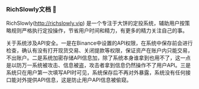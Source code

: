 ### RichSlowly文档 👋

<!--
**richslowly/richslowly** is a ✨ _special_ ✨ repository because its `README.md` (this file) appears on your GitHub profile.

Here are some ideas to get you started:

- 🔭 I’m currently working on ...
- 🌱 I’m currently learning ...
- 👯 I’m looking to collaborate on ...
- 🤔 I’m looking for help with ...
- 💬 Ask me about ...
- 📫 How to reach me: ...
- 😄 Pronouns: ...
- ⚡ Fun fact: ...
-->

RichSlowly(http://richslowly.vip) 是一个专注于大饼的定投系统，辅助用户按策略规则严格执行定投操作，节省用户时间和精力，有更多的精力关注自己的事。

关于系统涉及API安全。一是在Binance中设置的API权限，在系统中保存前会进行检查，确认有没有打开现货交易、关闭提款等权限，保证资产在账户内只能交易，不出账户。二是系统加密存储API信息加，除了系统本身谁拿到也用不了，这一点是以防万一系统被攻击、信息被盗，攻击者拿到信息仍然操作不了用户API。三是系统只在用户第一次填写API时可见，系统保存后不再对外暴露，系统没有任何接口能对外提供API信息，这是防止用户API信息被偷窥。 

